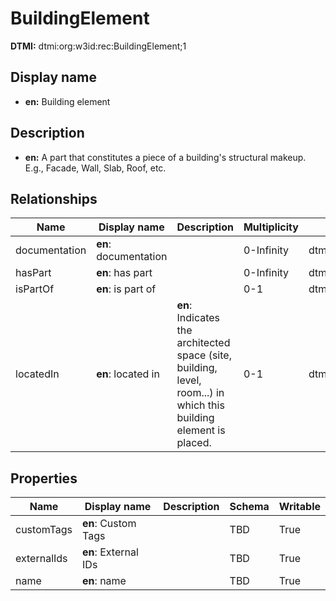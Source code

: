 # BuildingElement
**DTMI:** dtmi:org:w3id:rec:BuildingElement;1
## Display name
- **en:** Building element
## Description
- **en:** A part that constitutes a piece of a building's structural makeup. E.g., Facade, Wall, Slab, Roof, etc.
## Relationships
|Name|Display name|Description|Multiplicity|Target|Properties|Writable|
|-|-|-|-|-|-|-|
|documentation|**en**: documentation||0-Infinity|dtmi:org:w3id:rec:Document;1||True|
|hasPart|**en**: has part||0-Infinity|dtmi:org:w3id:rec:BuildingElement;1||True|
|isPartOf|**en**: is part of||0-1|dtmi:org:w3id:rec:BuildingElement;1||True|
|locatedIn|**en**: located in|**en**: Indicates the architected space (site, building, level, room...) in which this building element is placed.|0-1|dtmi:org:w3id:rec:Architecture;1||True|
## Properties
|Name|Display name|Description|Schema|Writable|
|-|-|-|-|-|
|customTags|**en**: Custom Tags||TBD|True|
|externalIds|**en**: External IDs||TBD|True|
|name|**en**: name||TBD|True|
